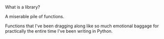What is a library?

A miserable pile of functions.

Functions that I've been dragging along like so much emotional baggage for practically the entire time I've been writing in Python.
